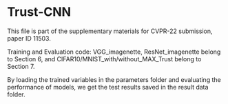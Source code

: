 # Trust-CNN

This file is part of the supplementary materials for CVPR-22 submission, paper ID 11503. 


Training and Evaluation code: VGG_imagenette, ResNet_imagenette belong to Section 6, and CIFAR10/MNIST_with/without_MAX_Trust belong to Section 7.

By loading the trained variables in the parameters folder and evaluating the performance of models, we get the test results saved in the result data folder.
